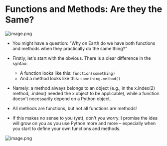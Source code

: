 # Functions and Methods: Are they the Same?

![image.png](https://dphi-live.s3.amazonaws.com/media_uploads/image_078a511b91334a098a0e5c2c5d159c13.png)

* You might have a question: "Why on Earth do we have both functions and methods when they practically do the same thing?"

* Firstly, let's start with the obvious. There is a clear difference in the syntax:
  * A function looks like this: `function(something)`
  * And a method looks like this: `something.method()`

* Namely: a method always belongs to an object (e.g., in the x.index(2) method, .index() needed the x object to be applicable), while a function doesn't necessarily depend on a Python object.

* All methods are functions, but not all functions are methods!

* If this makes no sense to you (yet), don't you worry. I promise the idea will grow on you as you use Python more and more – especially when you start to define your own functions and methods.

![image.png](https://dphi-live.s3.amazonaws.com/media_uploads/image_9d47893b626c4f83833f23d66d26544c.png)